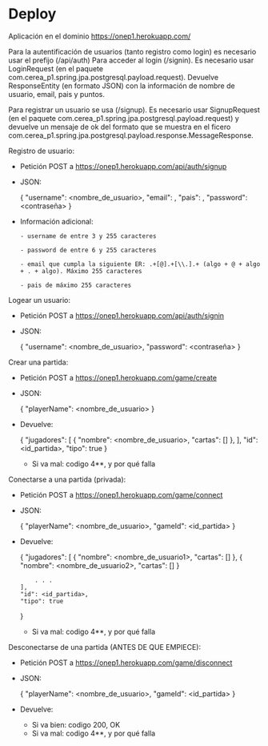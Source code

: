 # Deploy
Aplicación en el dominio https://onep1.herokuapp.com/

Para la autentificación de usuarios (tanto registro como login) es necesario usar el prefijo (/api/auth)
Para acceder al login (/signin). Es necesario usar LoginRequest (en el paquete com.cerea_p1.spring.jpa.postgresql.payload.request). Devuelve ResponseEntity (en formato JSON) con la información de nombre de usuario, email, pais y puntos.

Para registrar un usuario se usa (/signup). Es necesario usar SignupRequest (en el paquete com.cerea_p1.spring.jpa.postgresql.payload.request) y devuelve un mensaje de ok del formato que se muestra en el ficero com.cerea_p1.spring.jpa.postgresql.payload.response.MessageResponse.

Registro de usuario:

  - Petición POST a https://onep1.herokuapp.com/api/auth/signup
  
  - JSON:
  
      {
        "username": <nombre_de_usuario>,
        "email": <email>,
        "pais": <pais>,
        "password": <contraseña>
      }
      
  - Información adicional:
  
        - username de entre 3 y 255 caracteres
        
        - password de entre 6 y 255 caracteres
        
        - email que cumpla la siguiente ER: .+[@].+[\\.].+ (algo + @ + algo + . + algo). Máximo 255 caracteres
        
        - pais de máximo 255 caracteres

Logear un usuario:

  - Petición POST a https://onep1.herokuapp.com/api/auth/signin

  - JSON:
      
      {
        "username": <nombre_de_usuario>,
        "password": <contraseña>
      }

Crear una partida:
  
  - Petición POST a https://onep1.herokuapp.com/game/create

  - JSON:

      {
        "playerName": <nombre_de_usuario>
      }

  - Devuelve: 

    {
      "jugadores": [
            {
                "nombre": <nombre_de_usuario>,
                "cartas": []
            },
        ],
        "id": <id_partida>,
        "tipo": true
    }

    - Si va mal: codigo 4**, y por qué falla

Conectarse a una partida (privada):

  - Petición POST a https://onep1.herokuapp.com/game/connect

  - JSON:

      {
        "playerName": <nombre_de_usuario>,
        "gameId": <id_partida>
      }

  - Devuelve: 

    {
      "jugadores": [
            {
                "nombre": <nombre_de_usuario1>,
                "cartas": []
            },
            {
                "nombre": <nombre_de_usuario2>,
                "cartas": []
            }

            . . .
        ],
        "id": <id_partida>,
        "tipo": true
    }

    - Si va mal: codigo 4**, y por qué falla



Desconectarse de una partida (ANTES DE QUE EMPIECE):

  - Petición POST a https://onep1.herokuapp.com/game/disconnect

  - JSON:

      {
        "playerName": <nombre_de_usuario>,
        "gameId": <id_partida>
      }

  - Devuelve: 
    - Si va bien: codigo 200, OK
    - Si va mal: codigo 4**, y por qué falla

